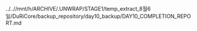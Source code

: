 ../..//mnt/h/ARCHIVE/.UNWRAP/STAGE1/temp_extract_8월6일/DuRiCore/backup_repository/day10_backup/DAY10_COMPLETION_REPORT.md